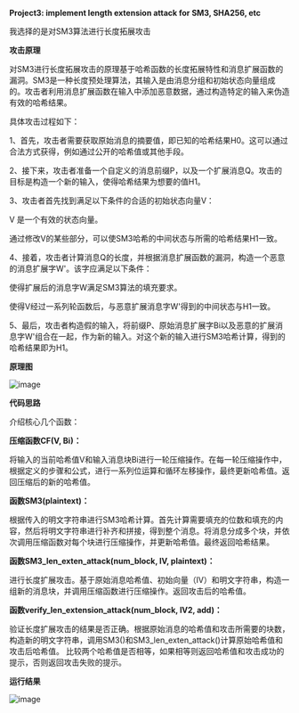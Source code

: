 **Project3: implement length extension attack for SM3, SHA256, etc**

我选择的是对SM3算法进行长度拓展攻击

**攻击原理**

对SM3进行长度拓展攻击的原理基于哈希函数的长度拓展特性和消息扩展函数的漏洞。SM3是一种长度预处理算法，其输入是由消息分组和初始状态向量组成的。攻击者利用消息扩展函数在输入中添加恶意数据，通过构造特定的输入来伪造有效的哈希结果。

具体攻击过程如下：

1、首先，攻击者需要获取原始消息的摘要值，即已知的哈希结果H0。这可以通过合法方式获得，例如通过公开的哈希值或其他手段。

2、接下来，攻击者准备一个自定义的消息前缀P，以及一个扩展消息Q。攻击的目标是构造一个新的输入，使得哈希结果为想要的值H1。

3、攻击者首先找到满足以下条件的合适的初始状态向量V：

V 是一个有效的状态向量。

通过修改V的某些部分，可以使SM3哈希的中间状态与所需的哈希结果H1一致。

4、接着，攻击者计算消息Q的长度，并根据消息扩展函数的漏洞，构造一个恶意的消息扩展字W'。该字应满足以下条件：

使得扩展后的消息字W满足SM3算法的填充要求。

使得V经过一系列轮函数后，与恶意扩展消息字W'得到的中间状态与H1一致。

5、最后，攻击者构造假的输入，将前缀P、原始消息扩展字Bi以及恶意的扩展消息字W'组合在一起，作为新的输入。对这个新的输入进行SM3哈希计算，得到的哈希结果即为H1。

**原理图**

![image](https://github.com/suibianchun/cxcysj/assets/138552183/005aeccc-a73c-4104-8cff-23cea36e307f)

**代码思路**

介绍核心几个函数：

**压缩函数CF(V, Bi)：**

将输入的当前哈希值V和输入消息块Bi进行一轮压缩操作。在每一轮压缩操作中，根据定义的步骤和公式，进行一系列位运算和循环左移操作，最终更新哈希值。返回压缩后的新的哈希值。

**函数SM3(plaintext)：**

根据传入的明文字符串进行SM3哈希计算。首先计算需要填充的位数和填充的内容，然后将明文字符串进行补齐和拼接，得到整个消息。将消息分成多个块，并依次调用压缩函数对每个块进行压缩操作，并更新哈希值。最终返回哈希结果。

**函数SM3_len_exten_attack(num_block, IV, plaintext)：**

进行长度扩展攻击。基于原始消息哈希值、初始向量（IV）和明文字符串，构造一组新的消息块，并调用压缩函数进行压缩操作。返回攻击后的哈希值。

**函数verify_len_extension_attack(num_block, IV2, add)：**

验证长度扩展攻击的结果是否正确。根据原始消息的哈希值和攻击所需要的块数，构造新的明文字符串，调用SM3()和SM3_len_exten_attack()计算原始哈希值和攻击后哈希值。
比较两个哈希值是否相等，如果相等则返回哈希值和攻击成功的提示，否则返回攻击失败的提示。

**运行结果**

![image](https://github.com/suibianchun/cxcysj/assets/138552183/72693fe9-7928-43ab-975e-bea970e16299)





